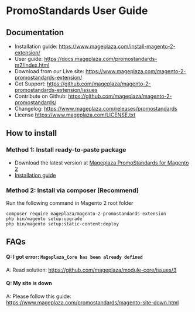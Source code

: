 # PromoStandards User Guide

## Documentation
- Installation guide: https://www.mageplaza.com/install-magento-2-extension/
- User guide: https://docs.mageplaza.com/promostandards-m2/index.html
- Download from our Live site: https://www.mageplaza.com/magento-2-promostandards-extension/
- Get Support: https://github.com/mageplaza/magento-2-promostandards-extension/issues
- Contribute on Github: https://github.com/mageplaza/magento-2-promostandards/
- Changelog: https://www.mageplaza.com/releases/promostandards
- License https://www.mageplaza.com/LICENSE.txt


## How to install

### Method 1: Install ready-to-paste package

- Download the latest version at [Mageplaza PromoStandards for Magento 2](https://www.mageplaza.com/magento-2-promostandards/)
-  [Installation guide](https://www.mageplaza.com/install-magento-2-extension/)

### Method 2: Install via composer [Recommend]

Run the following command in Magento 2 root folder

```
composer require mageplaza/magento-2-promostandards-extension
php bin/magento setup:upgrade
php bin/magento setup:static-content:deploy
```

## FAQs

#### Q: I got error: `Mageplaza_Core has been already defined`
A: Read solution: https://github.com/mageplaza/module-core/issues/3

#### Q: My site is down
A: Please follow this guide: https://www.mageplaza.com/promostandards/magento-site-down.html

